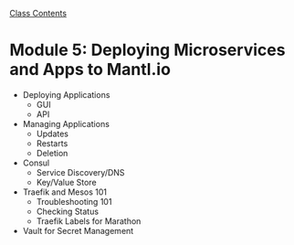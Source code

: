 [Class Contents](../README.md)

# Module 5: Deploying Microservices and Apps to Mantl.io

* Deploying Applications
  * GUI
  * API
* Managing Applications
  * Updates
  * Restarts
  * Deletion
* Consul
  * Service Discovery/DNS
  * Key/Value Store
* Traefik and Mesos 101
  * Troubleshooting 101
  * Checking Status
  * Traefik Labels for Marathon
* Vault for Secret Management